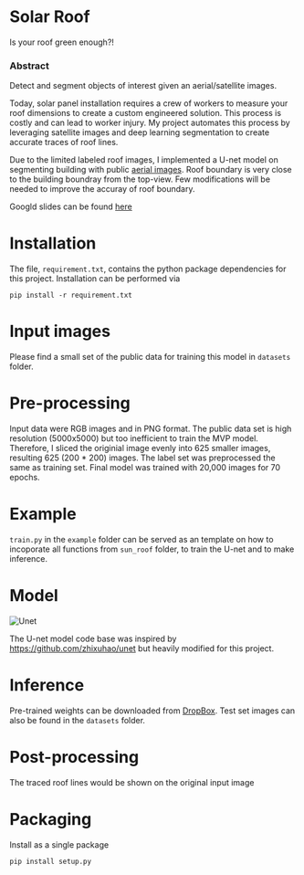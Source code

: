 # Solar Roof

Is your roof green enough?!

### Abstract

Detect and segment objects of interest given an aerial/satellite images.

Today, solar panel installation requires a crew of workers to measure your roof dimensions to create a custom engineered solution. This process is costly and can lead to worker injury. My project automates this process by leveraging satellite images and deep learning segmentation to create accurate traces of roof lines.

Due to the limited labeled roof images, I implemented a U-net model on segmenting building with public [aerial images](https://project.inria.fr/aerialimagelabeling/). Roof boundary is very close to the building boundray from the top-view. Few modifications will be needed to improve the accuray of roof boundary. 

Googld slides can be found [here](https://goo.gl/xcTBAW)

# Installation

The file, `requirement.txt`, contains the python package dependencies for this project. Installation can be performed via 
```
pip install -r requirement.txt
```

# Input images

Please find a small set of the public data for training this model in `datasets` folder. 

# Pre-processing

Input data were RGB images and in PNG format. 
The public data set is high resolution (5000x5000) but too inefficient to train the MVP model. Therefore, I sliced the originial image evenly into 625 smaller images, resulting 625 (200 * 200) images. The label set was preprocessed the same as training set. Final model was trained with 20,000 images for 70 epochs.

# Example

`train.py` in the `example` folder can be served as an template on how to incoporate all functions from `sun_roof` folder, to train the U-net and to make inference.

# Model
![Unet](https://github.com/julia78118/SolarRoof/blob/master/Unet.jpg)

The U-net model code base was inspired by https://github.com/zhixuhao/unet but heavily modified for this project.

# Inference

Pre-trained weights can be downloaded from [DropBox](https://www.dropbox.com/s/qkpamyh618n0kj9/unet_sgd70.hdf5?dl=0).
Test set images can also be found in the `datasets` folder. 


# Post-processing

The traced roof lines would be shown on the original input image

# Packaging

Install as a single package  
```
pip install setup.py
```

